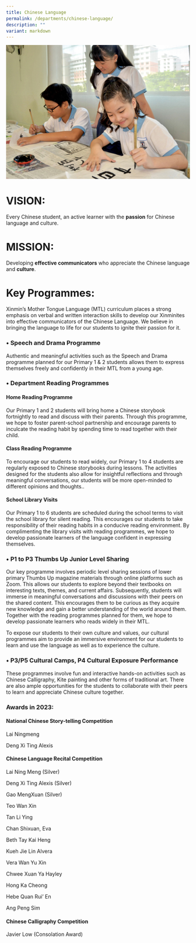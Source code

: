 ```yaml
---
title: Chinese Language
permalink: /departments/chinese-language/
description: ""
variant: markdown
---
```

![](/images/Department%20Pics/chinese%20language%20s.jpg)

# VISION:
Every Chinese student, an active learner with the **passion** for Chinese language and culture.

# MISSION:
Developing **effective communicators** who appreciate the Chinese language and **culture**.

# Key Programmes:
Xinmin’s Mother Tongue Language (MTL) curriculum places a strong emphasis on verbal and written interaction skills to develop our Xinminites into effective communicators of the Chinese Language. We believe in bringing the language to life for our students to ignite their passion for it.

### •	Speech and Drama Programme
Authentic and meaningful activities such as the Speech and Drama programme planned for our Primary 1 & 2 students allows them to express themselves freely and confidently in their MTL from a young age. 

### •	Department Reading Programmes

#### Home Reading Programme
Our Primary 1 and 2 students will bring home a Chinese storybook fortnightly to read and discuss with their parents. Through this programme, we hope to foster parent-school partnership and encourage parents to inculcate the reading habit by spending time to read together with their child.

#### Class Reading Programme
To encourage our students to read widely, our Primary 1 to 4 students are regularly exposed to Chinese storybooks during lessons. The activities designed for the students also allow for insightful reflections and through meaningful conversations, our students will be more open-minded to different opinions and thoughts..

#### School Library Visits
Our Primary 1 to 6 students are scheduled during the school terms to visit the school library for silent reading. This encourages our students to take responsibility of their reading habits in a conducive reading environment. By complimenting the library visits with reading programmes, we hope to develop passionate learners of the language confident in expressing themselves.


### •	P1 to P3 Thumbs Up Junior Level Sharing
Our key programme involves periodic level sharing sessions of lower primary Thumbs Up magazine materials through online platforms such as Zoom. This allows our students to explore beyond their textbooks on interesting texts, themes, and current affairs. Subsequently, students will immerse in meaningful conversations and discussions with their peers on the shared content. This encourages them to be curious as they acquire new knowledge and gain a better understanding of the world around them. Together with the reading programmes planned for them, we hope to develop passionate learners who reads widely in their MTL.

To expose our students to their own culture and values, our cultural programmes aim to provide an immersive environment for our students to learn and use the language as well as to experience the culture.

### •	P3/P5 Cultural Camps, P4 Cultural Exposure Performance
These programmes involve fun and interactive hands-on activities such as Chinese Calligraphy, Kite painting and other forms of traditional art. There are also ample opportunities for the students to collaborate with their peers to learn and appreciate Chinese culture together. 

### Awards in 2023:

#### National Chinese Story-telling Competition
Lai Ningmeng

Deng Xi Ting Alexis


#### Chinese Language Recital Competition
Lai Ning Meng (Silver)

Deng Xi Ting Alexis (Silver)

Gao MengXuan (Silver)

Teo Wan Xin

Tan Li Ying

Chan Shixuan, Eva

Beth Tay Kai Heng

Kueh Jie Lin Alvera

Vera Wan Yu Xin

Chwee Xuan Ya Hayley

Hong Ka Cheong

Hebe Quan Rui’ En
 
Ang Peng Sim


#### Chinese Calligraphy Competition
Javier Low (Consolation Award)